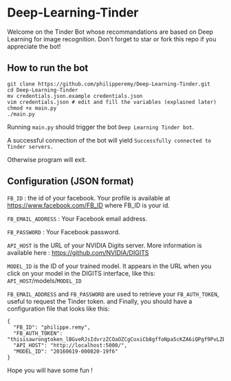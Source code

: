 # Deep-Learning-Tinder

Welcome on the Tinder Bot whose recommandations are based on Deep Learning for image recognition. Don't forget to star or fork this repo if you appreciate the bot! 

## How to run the bot
```
git clone https://github.com/philipperemy/Deep-Learning-Tinder.git
cd Deep-Learning-Tinder
mv credentials.json.example credentials.json
vim credentials.json # edit and fill the variables (explained later)
chmod +x main.py
./main.py
```
Running `main.py` should trigger the bot `Deep Learning Tinder bot`.

A successful connection of the bot will yield `Successfully connected to Tinder servers.`

Otherwise program will exit.

## Configuration (JSON format)


`FB_ID` : the id of your facebook. Your profile is available at https://www.facebook.com/FB_ID where FB_ID is your id.

`FB_EMAIL_ADDRESS` : Your Facebook email address.

`FB_PASSWORD` : Your Facebook password.

`API_HOST` is the URL of your NVIDIA Digits server. More information is available here : https://github.com/NVIDIA/DIGITS

`MODEL_ID` is the ID of your trained model. It appears in the URL when you click on your model in the DIGITS interface, like this: `API_HOST`/models/`MODEL_ID`

`FB_EMAIL_ADDRESS` and `FB_PASSWORD` are used to retrieve your `FB_AUTH_TOKEN`, useful to request the Tinder token. and Finally, you should have a configuration file that looks like this:

```
{
  "FB_ID": "philippe.remy",
  "FB_AUTH_TOKEN": "thisisawrongtoken_lBGveRJsIdvrzZCOaOZCgCoxiCb8gffoNpa5cKZA6iQPgf9PvLZBeynaCNYkZCqKEE8IwYJm0dM7EAaTTbXcpEewEdaPfFgp2iFcCNsFnEZC3ytViAfsdfdsO6h3jI4T1gZDZD",
  "API_HOST": "http://localhost:5000/",
  "MODEL_ID": "20160619-000820-19f6"
}
```

Hope you will have some fun !
